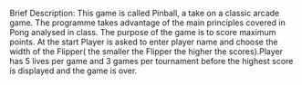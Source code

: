 Brief Description: This game is called Pinball, a take on a classic arcade game. The programme takes advantage of
the main principles covered in Pong analysed in class. The purpose of the game is to score maximum points. 
At the start Player is asked to enter player name and choose the width of the Flipper( the smaller the Flipper the 
higher the scores).Player has 5 lives per game and 3 games per tournament before the highest score is displayed
and the game is over. 
